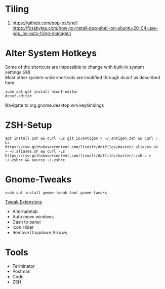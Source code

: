 # Tiling

1. https://github.com/pop-os/shell  
   https://fossbytes.com/how-to-install-pop-shell-on-ubuntu-20-04-use-pop_os-auto-tiling-manager/

# Alter System Hotkeys

Some of the shortcuts are impossible to change with built-in system settings GUI.  
Most other system-wide shortcuts are modified through dconf as described here.

```
sudo apt-get install dconf-editor
dconf-editor
```

Navigate to org.gnome.desktop.wm.keybindings

# ZSH-Setup

```
apt install zsh && curl -Ls git.io/antigen > ~/.antigen.zsh && curl -Ls https://raw.githubusercontent.com/linusfr/dotfiles/master/.aliases.sh  > ~/.aliases.sh && curl -Ls https://raw.githubusercontent.com/linusfr/dotfiles/master/.zshrc > ~/.zshrc && source ~/.zshrc
```

# Gnome-Tweaks   

```
sudo apt install gnome-tweak-tool gnome-tweaks   
```     
[Tweak Extensions](https://extensions.gnome.org/)

- Alternatetab
- Auto move windows
- Dash to panel
- Icon Hider
- Remove Dropdown Arrows

# Tools   
- Terminator
- Postman
- Code
- ZSH
